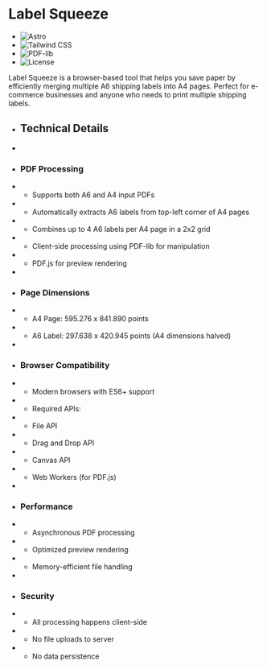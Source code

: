 # Label Squeeze

- ![Astro](https://img.shields.io/badge/Astro-4.0.0-orange.svg)
- ![Tailwind CSS](https://img.shields.io/badge/Tailwind%20CSS-5.0.0-blue.svg)
- ![PDF-lib](https://img.shields.io/badge/PDF--lib-1.17.1-green.svg)
- ![License](https://img.shields.io/badge/License-MIT-yellow.svg)

Label Squeeze is a browser-based tool that helps you save paper by efficiently merging multiple A6 shipping labels into A4 pages. Perfect for e-commerce businesses and anyone who needs to print multiple shipping labels.

- ## Technical Details
-
- ### PDF Processing
- - Supports both A6 and A4 input PDFs
- - Automatically extracts A6 labels from top-left corner of A4 pages
- - Combines up to 4 A6 labels per A4 page in a 2x2 grid
- - Client-side processing using PDF-lib for manipulation
- - PDF.js for preview rendering
-
- ### Page Dimensions
- - A4 Page: 595.276 x 841.890 points
- - A6 Label: 297.638 x 420.945 points (A4 dimensions halved)
-
- ### Browser Compatibility
- - Modern browsers with ES6+ support
- - Required APIs:
- - File API
- - Drag and Drop API
- - Canvas API
- - Web Workers (for PDF.js)
-
- ### Performance
- - Asynchronous PDF processing
- - Optimized preview rendering
- - Memory-efficient file handling
-
- ### Security
- - All processing happens client-side
- - No file uploads to server
- - No data persistence
